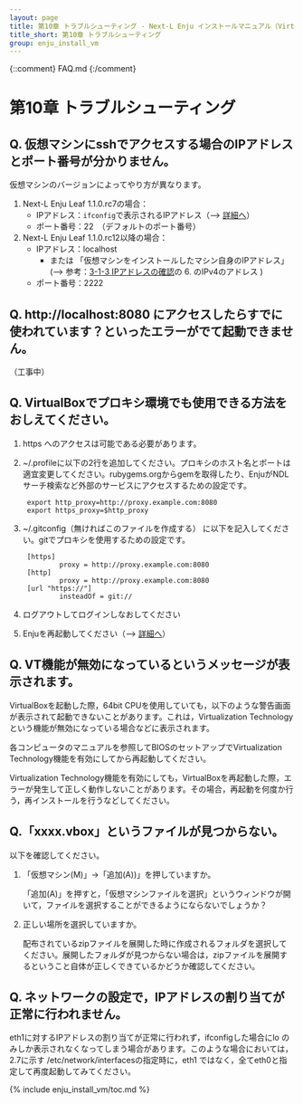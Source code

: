 ```yaml
---
layout: page
title: 第10章 トラブルシューティング - Next-L Enju インストールマニュアル（VirtualBox編）
title_short: 第10章 トラブルシューティング
group: enju_install_vm
---
```


{::comment} FAQ.md {:/comment}
<a name="10" />

第10章 トラブルシューティング
==============================

## Q. 仮想マシンにsshでアクセスする場合のIPアドレスとポート番号が分かりません。

仮想マシンのバージョンによってやり方が異なります。

1. Next-L Enju Leaf 1.1.0.rc7の場合：
   * IPアドレス：```ifconfig```で表示されるIPアドレス（--> [詳細へ](enju_install_vm_4.html#4-5-rc7)）
   * ポート番号：22　（デフォルトのポート番号）
2. Next-L Enju Leaf 1.1.0.rc12以降の場合：
   * IPアドレス：localhost 
      * または 「仮想マシンをインストールしたマシン自身のIPアドレス」(--> 参考：[3-1-3 IPアドレスの確認](enju_install_vm_3.html#3-1-3)の 6. のIPv4のアドレス )
   * ポート番号：2222

## Q. http://localhost:8080 にアクセスしたらすでに使われています？といったエラーがでて起動できません。

（工事中）

## Q. VirtualBoxでプロキシ環境でも使用できる方法をおしえてください。

1. https へのアクセスは可能である必要があります。
2. ~/.profileに以下の2行を追加してください。プロキシのホスト名とポートは適宜変更してください。rubygems.orgからgemを取得したり、EnjuがNDLサーチ検索など外部のサービスにアクセスするための設定です。

        export http_proxy=http://proxy.example.com:8080
        export https_proxy=$http_proxy

3. ~/.gitconfig（無ければこのファイルを作成する） に以下を記入してください。gitでプロキシを使用するための設定です。

        [https]
                proxy = http://proxy.example.com:8080
        [http]
                proxy = http://proxy.example.com:8080
        [url "https://"]
                insteadOf = git://

4. ログアウトしてログインしなおしてください
5. Enjuを再起動してください（--> [詳細へ](enju_install_vm_7.html#7-3)）

## Q. VT機能が無効になっているというメッセージが表示されます。

VirtualBoxを起動した際，64bit CPUを使用していても，以下のような警告画面が表示されて起動できないことがあります。これは，Virtualization Technologyという機能が無効になっている場合などに表示されます。

各コンピュータのマニュアルを参照してBIOSのセットアップでVirtualization Technology機能を有効にしてから再起動してください。

Virtualization Technology機能を有効にしても，VirtualBoxを再起動した際，エラーが発生して正しく動作しないことがあります。その場合，再起動を何度か行う，再インストールを行うなどしてください。

## Q.「xxxx.vbox」というファイルが見つからない。

以下を確認してください。

1. 「仮想マシン(M)」→「追加(A))」を押していますか。

   「追加(A)」を押すと，「仮想マシンファイルを選択」というウィンドウが開いて，ファイルを選択することができるようにならないでしょうか？

2. 正しい場所を選択していますか。

   配布されているzipファイルを展開した時に作成されるフォルダを選択してください。展開したフォルダが見つからない場合は，zipファイルを展開するということ自体が正しくできているかどうか確認してください。

## Q. ネットワークの設定で，IPアドレスの割り当てが正常に行われません。

eth1に対するIPアドレスの割り当てが正常に行われず，ifconfigした場合にlo のみしか表示されなくなってしまう場合があります。このような場合においては，2.7に示す /etc/network/interfacesの指定時に，eth1 ではなく，全てeth0と指定して再度起動してみてください。

{% include enju_install_vm/toc.md %}
